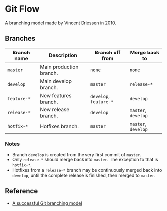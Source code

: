 # Git Flow

A branching model made by Vincent Driessen in 2010.

## Branches

Branch name|Description|Branch off from|Merge back to
---|---|---|---
`master`|Main production branch.|`none`|`none`
`develop`|Main develop branch.|`master`|`release-*`
`feature-*`|New features branch.|`develop`, `feature-*`|`develop`
`release-*`|New release branch.| `develop`|`master`, `develop`
`hotfix-*`|Hotfixes branch.|`master`|`master`, `develop`

### Notes

- Branch `develop` is created from the very first commit of `master`.
- Only `release-*` should merge back into `master`. The exception to that is `hotfix-*`.
- Hotfixes from a `release-*` branch may be continuously merged back into `develop`, until the complete release is finished, then merged to `master`.

## Reference

- [A successful Git branching model](https://nvie.com/posts/a-successful-git-branching-model/)
